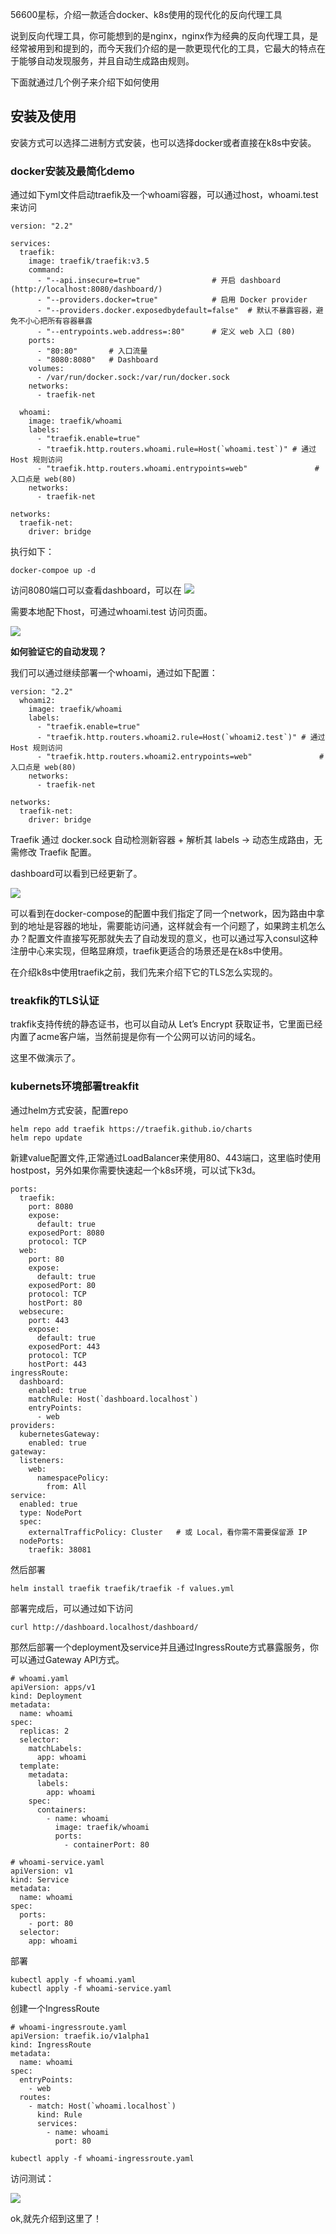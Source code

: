 56600星标，介绍一款适合docker、k8s使用的现代化的反向代理工具

说到反向代理工具，你可能想到的是nginx，nginx作为经典的反向代理工具，是经常被用到和提到的，而今天我们介绍的是一款更现代化的工具，它最大的特点在于能够自动发现服务，并且自动生成路由规则。

下面就通过几个例子来介绍下如何使用

## 安装及使用

安装方式可以选择二进制方式安装，也可以选择docker或者直接在k8s中安装。

### docker安装及最简化demo

通过如下yml文件启动traefik及一个whoami容器，可以通过host，whoami.test来访问

```
version: "2.2"

services:
  traefik:
    image: traefik/traefik:v3.5
    command:
      - "--api.insecure=true"                # 开启 dashboard (http://localhost:8080/dashboard/)
      - "--providers.docker=true"            # 启用 Docker provider
      - "--providers.docker.exposedbydefault=false"  # 默认不暴露容器，避免不小心把所有容器暴露
      - "--entrypoints.web.address=:80"      # 定义 web 入口 (80)
    ports:
      - "80:80"       # 入口流量
      - "8080:8080"   # Dashboard
    volumes:
      - /var/run/docker.sock:/var/run/docker.sock
    networks:
      - traefik-net

  whoami:
    image: traefik/whoami
    labels:
      - "traefik.enable=true"
      - "traefik.http.routers.whoami.rule=Host(`whoami.test`)" # 通过 Host 规则访问
      - "traefik.http.routers.whoami.entrypoints=web"               # 入口点是 web(80)
    networks:
      - traefik-net

networks:
  traefik-net:
    driver: bridge
```

执行如下：

```
docker-compoe up -d
```

访问8080端口可以查看dashboard，可以在
![](traefik01.png)

需要本地配下host，可通过whoami.test 访问页面。

![](traefik02.png)

**如何验证它的自动发现？**

我们可以通过继续部署一个whoami，通过如下配置：

```
version: "2.2"
  whoami2:
    image: traefik/whoami
    labels:
      - "traefik.enable=true"
      - "traefik.http.routers.whoami2.rule=Host(`whoami2.test`)" # 通过 Host 规则访问
      - "traefik.http.routers.whoami2.entrypoints=web"               # 入口点是 web(80)
    networks:
      - traefik-net

networks:
  traefik-net:
    driver: bridge
```

Traefik 通过 docker.sock 自动检测新容器 + 解析其 labels → 动态生成路由，无需修改 Traefik 配置。

dashboard可以看到已经更新了。

![](traefik03.png)

可以看到在docker-compose的配置中我们指定了同一个network，因为路由中拿到的地址是容器的地址，需要能访问通，这样就会有一个问题了，如果跨主机怎么办？配置文件直接写死那就失去了自动发现的意义，也可以通过写入consul这种注册中心来实现，但略显麻烦，traefik更适合的场景还是在k8s中使用。

在介绍k8s中使用traefik之前，我们先来介绍下它的TLS怎么实现的。

### treakfik的TLS认证

trakfik支持传统的静态证书，也可以自动从 Let’s Encrypt 获取证书，它里面已经内置了acme客户端，当然前提是你有一个公网可以访问的域名。

这里不做演示了。

### kubernets环境部署treakfit

通过helm方式安装，配置repo
```
helm repo add traefik https://traefik.github.io/charts
helm repo update
```
新建value配置文件,正常通过LoadBalancer来使用80、443端口，这里临时使用hostpost，另外如果你需要快速起一个k8s环境，可以试下k3d。

```
ports:
  traefik:
    port: 8080
    expose:
      default: true
    exposedPort: 8080
    protocol: TCP
  web:
    port: 80
    expose:
      default: true
    exposedPort: 80
    protocol: TCP
    hostPort: 80
  websecure:
    port: 443
    expose:
      default: true
    exposedPort: 443
    protocol: TCP
    hostPort: 443
ingressRoute:
  dashboard:
    enabled: true
    matchRule: Host(`dashboard.localhost`)
    entryPoints:
      - web
providers:
  kubernetesGateway:
    enabled: true
gateway:
  listeners:
    web:
      namespacePolicy:
        from: All
service:
  enabled: true
  type: NodePort
  spec:
    externalTrafficPolicy: Cluster   # 或 Local，看你需不需要保留源 IP
  nodePorts:
    traefik: 38081 
```

然后部署

```
helm install traefik traefik/traefik -f values.yml
```

部署完成后，可以通过如下访问

```
curl http://dashboard.localhost/dashboard/
```

那然后部署一个deployment及service并且通过IngressRoute方式暴露服务，你可以通过Gateway API方式。

```
# whoami.yaml
apiVersion: apps/v1
kind: Deployment
metadata:
  name: whoami
spec:
  replicas: 2
  selector:
    matchLabels:
      app: whoami
  template:
    metadata:
      labels:
        app: whoami
    spec:
      containers:
        - name: whoami
          image: traefik/whoami
          ports:
            - containerPort: 80
```

```
# whoami-service.yaml
apiVersion: v1
kind: Service
metadata:
  name: whoami
spec:
  ports:
    - port: 80
  selector:
    app: whoami
```

部署
```
kubectl apply -f whoami.yaml
kubectl apply -f whoami-service.yaml
```

创建一个IngressRoute

```
# whoami-ingressroute.yaml
apiVersion: traefik.io/v1alpha1
kind: IngressRoute
metadata:
  name: whoami
spec:
  entryPoints:
    - web
  routes:
    - match: Host(`whoami.localhost`)
      kind: Rule
      services:
        - name: whoami
          port: 80
```

```
kubectl apply -f whoami-ingressroute.yaml
```

访问测试：

![](traefik04.png)

ok,就先介绍到这里了！
